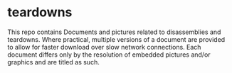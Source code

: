 # teardowns

This repo contains Documents and pictures related to disassemblies and teardowns.
Where practical, multiple versions of a document are provided to allow for
faster download over slow network connections.  Each document differs only by
the resolution of embedded pictures and/or graphics and are titled as such.
